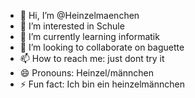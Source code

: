 - 👋 Hi, I’m @Heinzelmaenchen
- 👀 I’m interested in Schule
- 🌱 I’m currently learning informatik
- 💞️ I’m looking to collaborate on baguette
- 📫 How to reach me: just dont try it
- 😄 Pronouns: Heinzel/männchen
- ⚡ Fun fact: Ich bin ein heinzelmännchen

<!---
Heinzelmaenchen/Heinzelmaenchen is a ✨ special ✨ repository because its `README.md` (this file) appears on your GitHub profile.
You can click the Preview link to take a look at your changes.
--->
